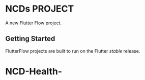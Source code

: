 # NCDs  PROJECT

A new Flutter Flow project.

## Getting Started

FlutterFlow projects are built to run on the Flutter _stable_ release.
# NCD-Health-
